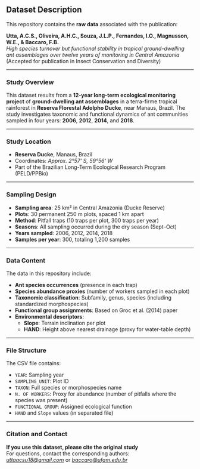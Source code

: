 ## Dataset Description

This repository contains the **raw data** associated with the publication:

**Utta, A.C.S., Oliveira, A.H.C., Souza, J.L.P., Fernandes, I.O., Magnusson, W.E., & Baccaro, F.B.**  
*High species turnover but functional stability in tropical ground-dwelling ant assemblages over twelve years of monitoring in Central Amazonia*  
(Accepted for publication in Insect Conservation and Diversity)

---

### Study Overview

This dataset results from a **12-year long-term ecological monitoring project** of **ground-dwelling ant assemblages** in a terra-firme tropical rainforest in **Reserva Florestal Adolpho Ducke**, near Manaus, Brazil. The study investigates taxonomic and functional dynamics of ant communities sampled in four years: **2006**, **2012**, **2014**, and **2018**.

---

### Study Location

- **Reserva Ducke**, Manaus, Brazil
- Coordinates: *Approx. 2°57' S, 59°56' W*
- Part of the Brazilian Long-Term Ecological Research Program (PELD/PPBio)

---

### Sampling Design

- **Sampling area**: 25 km² in Central Amazonia (Ducke Reserve)
- **Plots**: 30 permanent 250 m plots, spaced 1 km apart
- **Method**: Pitfall traps (10 traps per plot, 300 traps per year)
- **Seasons**: All sampling occurred during the dry season (Sept–Oct)
- **Years sampled**: 2006, 2012, 2014, 2018
- **Samples per year**: 300, totaling 1,200 samples

---

### Data Content

The data in this repository include:

- **Ant species occurrences** (presence in each trap)
- **Species abundance proxies** (number of workers sampled in each plot)
- **Taxonomic classification**: Subfamily, genus, species (including standardized morphospecies)
- **Functional group assignments**: Based on Groc et al. (2014) paper
- **Environmental descriptors**:
  - **Slope**: Terrain inclination per plot
  - **HAND**: Height above nearest drainage (proxy for water-table depth)

---

### File Structure

The CSV file contains:
- `YEAR`: Sampling year
- `SAMPLING_UNIT`: Plot ID
- `TAXON`: Full species or morphospecies name
- `N. OF WORKERS`: Proxy for abundance (number of pitfalls where the species was present)
- `FUNCTIONAL GROUP`: Assigned ecological function
- `HAND` and `Slope` values (in separated file)

---


### Citation and Contact

**If you use this dataset, please cite the original study**  
For questions, contact the corresponding authors:  
*uttaacsu18@gmail.com* or *baccaro@ufam.edu.br*
